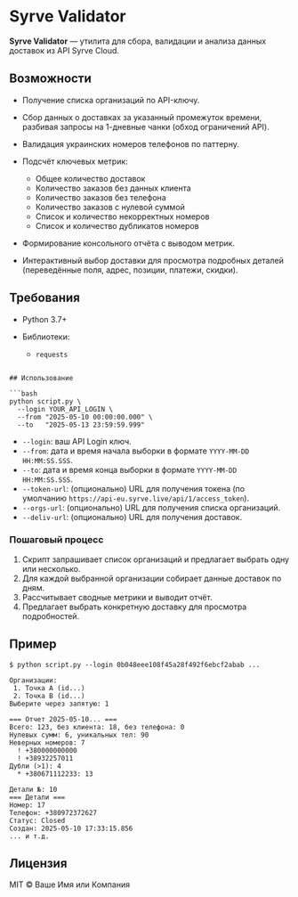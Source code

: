 # Syrve Validator

**Syrve Validator** — утилита для сбора, валидации и анализа данных доставок из API Syrve Cloud.

## Возможности

* Получение списка организаций по API-ключу.
* Сбор данных о доставках за указанный промежуток времени, разбивая запросы на 1-дневные чанки (обход ограничений API).
* Валидация украинских номеров телефонов по паттерну.
* Подсчёт ключевых метрик:

  * Общее количество доставок
  * Количество заказов без данных клиента
  * Количество заказов без телефона
  * Количество заказов с нулевой суммой
  * Список и количество некорректных номеров
  * Список и количество дубликатов номеров
* Формирование консольного отчёта с выводом метрик.
* Интерактивный выбор доставки для просмотра подробных деталей (переведённые поля, адрес, позиции, платежи, скидки).

## Требования

* Python 3.7+
* Библиотеки:

  * `requests`



````

## Использование

```bash
python script.py \
  --login YOUR_API_LOGIN \
  --from "2025-05-10 00:00:00.000" \
  --to   "2025-05-13 23:59:59.999"
````

* `--login`: ваш API Login ключ.
* `--from`: дата и время начала выборки в формате `YYYY-MM-DD HH:MM:SS.SSS`.
* `--to`: дата и время конца выборки в формате `YYYY-MM-DD HH:MM:SS.SSS`.
* `--token-url`: (опционально) URL для получения токена (по умолчанию `https://api-eu.syrve.live/api/1/access_token`).
* `--orgs-url`: (опционально) URL для получения списка организаций.
* `--deliv-url`: (опционально) URL для получения доставок.

### Пошаговый процесс

1. Скрипт запрашивает список организаций и предлагает выбрать одну или несколько.
2. Для каждой выбранной организации собирает данные доставок по дням.
3. Рассчитывает сводные метрики и выводит отчёт.
4. Предлагает выбрать конкретную доставку для просмотра подробностей.

## Пример

```text
$ python script.py --login 0b048eee108f45a28f492f6ebcf2abab ...

Организации:
 1. Точка A (id...)
 2. Точка B (id...)
Выберите через запятую: 1

=== Отчет 2025-05-10... ===
Всего: 123, без клиента: 18, без телефона: 0
Нулевых сумм: 6, уникальных тел: 90
Неверных номеров: 7
  ! +380000000000
  ! +38932257011
Дубли (>1): 4
  * +380671112233: 13

Детали №: 10
=== Детали ===
Номер: 17
Телефон: +380972372627
Статус: Closed
Создан: 2025-05-10 17:33:15.856
... и т.д.
```

## Лицензия

MIT © Ваше Имя или Компания
